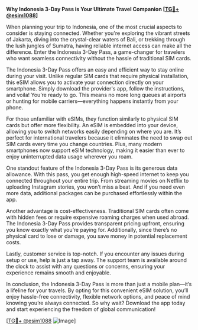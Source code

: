**Why Indonesia 3-Day Pass is Your Ultimate Travel Companion [[TG💪+ @esim1088](https://t.me/s/esim1088)]**

When planning your trip to Indonesia, one of the most crucial aspects to consider is staying connected. Whether you're exploring the vibrant streets of Jakarta, diving into the crystal-clear waters of Bali, or trekking through the lush jungles of Sumatra, having reliable internet access can make all the difference. Enter the Indonesia 3-Day Pass, a game-changer for travelers who want seamless connectivity without the hassle of traditional SIM cards.

The Indonesia 3-Day Pass offers an easy and efficient way to stay online during your visit. Unlike regular SIM cards that require physical installation, this eSIM allows you to activate your connection directly on your smartphone. Simply download the provider's app, follow the instructions, and voila! You’re ready to go. This means no more long queues at airports or hunting for mobile carriers—everything happens instantly from your phone.

For those unfamiliar with eSIMs, they function similarly to physical SIM cards but offer more flexibility. An eSIM is embedded into your device, allowing you to switch networks easily depending on where you are. It’s perfect for international travelers because it eliminates the need to swap out SIM cards every time you change countries. Plus, many modern smartphones now support eSIM technology, making it easier than ever to enjoy uninterrupted data usage wherever you roam.

One standout feature of the Indonesia 3-Day Pass is its generous data allowance. With this pass, you get enough high-speed internet to keep you connected throughout your entire trip. From streaming movies on Netflix to uploading Instagram stories, you won’t miss a beat. And if you need even more data, additional packages can be purchased effortlessly within the app.

Another advantage is cost-effectiveness. Traditional SIM cards often come with hidden fees or require expensive roaming charges when used abroad. The Indonesia 3-Day Pass provides transparent pricing upfront, ensuring you know exactly what you’re paying for. Additionally, since there’s no physical card to lose or damage, you save money in potential replacement costs.

Lastly, customer service is top-notch. If you encounter any issues during setup or use, help is just a tap away. The support team is available around the clock to assist with any questions or concerns, ensuring your experience remains smooth and enjoyable.

In conclusion, the Indonesia 3-Day Pass is more than just a mobile plan—it’s a lifeline for your travels. By opting for this convenient eSIM solution, you’ll enjoy hassle-free connectivity, flexible network options, and peace of mind knowing you’re always connected. So why wait? Download the app today and start experiencing the freedom of global communication!

[[TG💪+ @esim1088](https://t.me/s/esim1088) ![Image](https://i.postimg.cc/Y0z9fWf4/image.png)]